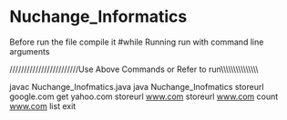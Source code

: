# Nuchange_Informatics
Before run the file compile it
#while Running run with command line arguments

////////////////////////Use Above Commands or Refer to run\\\\\\\\\\\\\\\\\\\\\\\\\\\\\

javac Nuchange_Inofmatics.java
java Nuchange_Inofmatics storeurl google.com
get yahoo.com
storeurl www.com
storeurl www.com
count www.com
list 
exit

